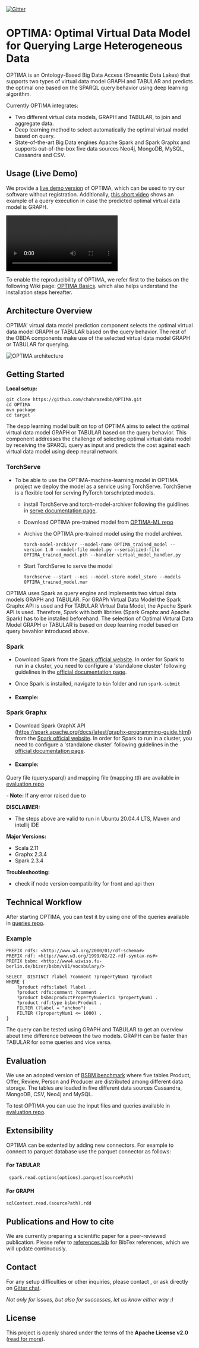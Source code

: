 [![Gitter](https://img.shields.io/gitter/room/DAVFoundation/DAV-Contributors.svg?style=flat-square)](https://gitter.im/OPTIMA)


# OPTIMA: Optimal Virtual Data Model for Querying Large Heterogeneous Data
OPTIMA is an Ontology-Based Big Data Access (Smeantic Data Lakes) that supports two types of virtual data model GRAPH and TABULAR and predicts the optimal one based on the SPARQL query behavior using deep learning algorithm.

Currently OPTIMA integrates:
- Two different virtual data models, GRAPH and TABULAR, to join and aggregate data.
- Deep learning method to select automatically the optimal virtual model based on query.
- State-of-the-art Big Data engines Apache Spark and Spark Graphx and supports out-of-the-box five data sources Neo4j, MongoDB, MySQL, Cassandra and CSV.

## Usage (Live Demo)

We provide a [live demo version](http:/) of OPTIMA, which can be used to try our software without registration.
Additionally, [this short video](docs/OPTIMA-demo.mp4) shows an example of a query execution in case the predicted optimal virtual data model is GRAPH.

![video](docs/optima-demo.mp4)


To enable the reproducibility of OPTIMA, we refer first to the baiscs on the following  Wiki page: [OPTIMA Basics](https://github.com/). which also helps understand the installation steps hereafter.

## Architecture Overview

OPTIMA' virtual data model prediction component selects the optimal virtual data model GRAPH or TABULAR based on the query behavior.
The rest of the OBDA components make use of the selected virtual data model GRAPH or TABULAR for querying.

![OPTIMA architecture](docs/Optima_architecture.png)

## Getting Started
__Local setup:__

```
git clone https://github.com/chahrazedbb/OPTIMA.git
cd OPTIMA
mvn package
cd target
```

The depp learning model built on top of OPTIMA aims to select the optimal virtual data model GRAPH or TABULAR based on the query behavior. This component addresses the challenge of selecting optimal virtual data model by receiving the SPARQL query as input and predicts the cost against each virtual data model using deep neural network.

### TorchServe
- To be able to use the OPTIMA-machine-learning model in OPTIMA project we deploy the model as a service using TorchServe. TorchServe is a flexible tool for serving PyTorch torschripted models.
  - install TorchServe and torch-model-archiver following the guidlines in [serve documentation page](https://github.com/pytorch/serve).
  - Download OPTIMA pre-trained model from [OPTIMA-ML repo]()
  - Archive the OPTIMA pre-trained model using the model archiver.

    ```
    torch-model-archiver --model-name OPTIMA_trained_model --version 1.0 --model-file model.py --serialized-file OPTIMA_trained_model.pth --handler virtual_model_handler.py
    ```
  - Start TorchServe to serve the model
    ```
    torchserve --start --ncs --model-store model_store --models OPTIMA_trained_model.mar
    ```

OPTIMA uses Spark as query engine and implements two virtual data models GRAPH and TABULAR. For GRAPh Virtual Data Model the Spark Graphx API is used and For TABULAR Virtual Data Model, the Apache Spark API is used. Therefore, Spark with both libriries (Spark Graphx and Apache Spark) has to be installed beforehand. The selection of Optimal Virtural Data Model GRAPH or TABULAR is based on deep learning model based on query bevahior introduced above.

### Spark
- Download Spark from the [Spark official website](https://spark.apache.org/downloads.html). In order for Spark to run in a cluster, you need to configure a 'standalone cluster' following guidelines in the [official documentation page](https://spark.apache.org/docs/2.2.0/spark-standalone.html).

- Once Spark is installed, navigate to `bin` folder and run `spark-submit`

- #### Example:


### Spark Graphx
- Download Spark GraphX API (https://spark.apache.org/docs/latest/graphx-programming-guide.html) from the [Spark official website](https://spark.apache.org/...). In order for Spark to run in a cluster, you need to configure a 'standalone cluster' following guidelines in the [official documentation page](https://spark.apache.org/docs/2.2.0/spark-standalone.html).

- #### Example:


Query file (query.sparql) and mapping file (mapping.ttl) are available in [evaluation repo](evaluation)

**- Note:** If any error raised due to



__DISCLAIMER:__
- The steps above are valid to run in Ubuntu 20.04.4 LTS, Maven and intellij IDE

__Major Versions:__
- Scala 2.11
- Graphx 2.3.4
- Spark 2.3.4

__Troubleshooting:__
- check if node version compatibility for front and api then

## Technical Workflow
After starting OPTIMA, you can test it by using one of the queries available in [queries repo](evaluation/queries).

### Example
```
PREFIX rdfs: <http://www.w3.org/2000/01/rdf-schema#>
PREFIX rdf: <http://www.w3.org/1999/02/22-rdf-syntax-ns#>
PREFIX bsbm: <http://www4.wiwiss.fu-berlin.de/bizer/bsbm/v01/vocabulary/>

SELECT  DISTINCT ?label ?comment ?propertyNum1 ?product
WHERE {
	?product rdfs:label ?label .
	?product rdfs:comment ?comment .
	?product bsbm:productPropertyNumeric1 ?propertyNum1 .
	?product rdf:type bsbm:Product .
	FILTER (?label = "ahchoo") .
	FILTER (?propertyNum1 <= 1000) .
}
```
The query can be tested using GRAPH and TABULAR to get an overview about time difference between the two models. GRAPH can be faster than TABULAR for some queries and vice versa.


## Evaluation
We use an adopted version of [BSBM benchmark](bizer2009berlin) where five tables Product, Offer, Review, Person and Producer are distributed among different data storage.
The tables are loaded in five different data sources Cassandra, MongoDB, CSV, Neo4j and MySQL.

To test OPTIMA you can use the input files and queries available in [evaluation repo](evaluation).

## Extensibility
OPTIMA can be extented by adding new connectors. For example to connect to parquet database use the parquet connector as follows:

#### For TABULAR
``` spark.read.options(options).parquet(sourcePath)```
#### For GRAPH
``` sqlContext.read.(sourcePath).rdd ```

## Publications and How to cite
We are currently preparing a scientific paper for a peer-reviewed publication. Please refer to [references.bib](references.bib) for BibTex references, which we will update continuously.

## Contact
For any setup difficulties or other inquiries, please contact , or ask directly on [Gitter chat](https://gitter.im/).

*Not only for issues, but also for successes, let us know either way :)*

License
-------

This project is openly shared under the terms of the __Apache License
v2.0__ ([read for more](./LICENSE)).



